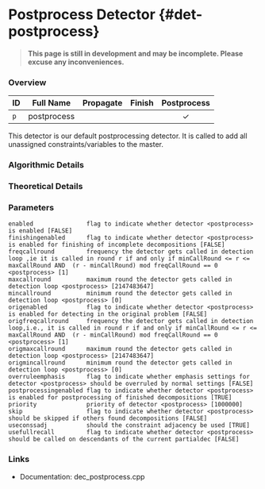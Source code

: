 # Postprocess Detector {#det-postprocess}
> **This page is still in development and may be incomplete. Please excuse any inconveniences.**

### Overview

| ID |          Full Name          | Propagate | Finish | Postprocess |
|----|-----------------------------|:---------:|:------:|:-----------:|
| `p` | postprocess                 |   |   | ✓ |

This detector is our default postprocessing detector. It is called to add all unassigned constraints/variables to the master.

### Algorithmic Details

### Theoretical Details

### Parameters

    enabled               flag to indicate whether detector <postprocess> is enabled [FALSE]
    finishingenabled      flag to indicate whether detector <postprocess> is enabled for finishing of incomplete decompositions [FALSE]
    freqcallround         frequency the detector gets called in detection loop ,ie it is called in round r if and only if minCallRound <= r <= maxCallRound AND  (r - minCallRound) mod freqCallRound == 0 <postprocess> [1]
    maxcallround          maximum round the detector gets called in detection loop <postprocess> [2147483647]
    mincallround          minimum round the detector gets called in detection loop <postprocess> [0]
    origenabled           flag to indicate whether detector <postprocess> is enabled for detecting in the original problem [FALSE]
    origfreqcallround     frequency the detector gets called in detection loop,i.e., it is called in round r if and only if minCallRound <= r <= maxCallRound AND  (r - minCallRound) mod freqCallRound == 0 <postprocess> [1]
    origmaxcallround      maximum round the detector gets called in detection loop <postprocess> [2147483647]
    origmincallround      minimum round the detector gets called in detection loop <postprocess> [0]
    overruleemphasis      flag to indicate whether emphasis settings for detector <postprocess> should be overruled by normal settings [FALSE]
    postprocessingenabled flag to indicate whether detector <postprocess> is enabled for postprocessing of finished decompositions [TRUE]
    priority              priority of detector <postprocess> [1000000]
    skip                  flag to indicate whether detector <postprocess> should be skipped if others found decompositions [FALSE]
    useconssadj           should the constraint adjacency be used [TRUE]
    usefullrecall         flag to indicate whether detector <postprocess> should be called on descendants of the current partialdec [FALSE]


### Links
 * Documentation: dec_postprocess.cpp

